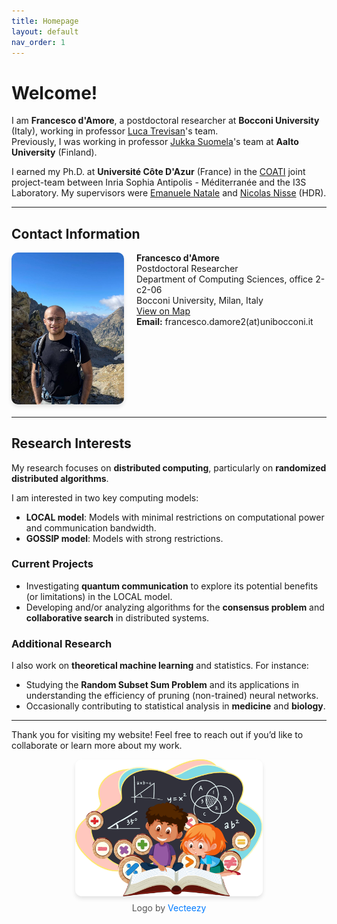 ```yaml
---
title: Homepage
layout: default
nav_order: 1
---
```


# Welcome!

I am **Francesco d'Amore**, a postdoctoral researcher at **Bocconi University** (Italy), working in professor [Luca Trevisan](https://lucatrevisan.github.io/)'s team.  
Previously, I was working in professor [Jukka Suomela](https://jukkasuomela.fi/)'s team at **Aalto University** (Finland).  

I earned my Ph.D. at **Université Côte D'Azur** (France) in the [COATI](https://team.inria.fr/coati/) joint project-team between Inria Sophia Antipolis - Méditerranée and the I3S Laboratory. My supervisors were [Emanuele Natale](https://natema.github.io/ema-webpage/) and [Nicolas Nisse](http://www-sop.inria.fr/members/Nicolas.Nisse/) (HDR).

---

## Contact Information

<div style="display: flex; align-items: flex-start; gap: 20px; margin-bottom: 20px;">
  <img src="./assets/images/mercantour.jpg" alt="Parc national du Mercantour" style="width: 180px; border-radius: 10px; box-shadow: 0 4px 6px rgba(0, 0, 0, 0.1);"/>
  <div>
    <strong>Francesco d'Amore</strong><br>
    Postdoctoral Researcher<br>
    Department of Computing Sciences, office 2-c2-06<br>
    Bocconi University, Milan, Italy<br>
    <a href="https://maps.app.goo.gl/QWWZPcZBChf3x9BR6">View on Map</a><br>
    <strong>Email:</strong> francesco.damore2<span>(at)</span>unibocconi.it
  </div>
</div>

---

## Research Interests

My research focuses on **distributed computing**, particularly on **randomized distributed algorithms**.  

I am interested in two key computing models:
- **LOCAL model**: Models with minimal restrictions on computational power and communication bandwidth.
- **GOSSIP model**: Models with strong restrictions.

### Current Projects
- Investigating **quantum communication** to explore its potential benefits (or limitations) in the LOCAL model.
- Developing and/or analyzing algorithms for the **consensus problem** and **collaborative search** in distributed systems.

### Additional Research
I also work on **theoretical machine learning** and statistics. For instance:
- Studying the **Random Subset Sum Problem** and its applications in understanding the efficiency of pruning (non-trained) neural networks.  
- Occasionally contributing to statistical analysis in **medicine** and **biology**.

---

Thank you for visiting my website! Feel free to reach out if you’d like to collaborate or learn more about my work.

<div style="display: flex; flex-direction: column; align-items: center; gap: 10px; margin-bottom: 20px;">
  <!-- Image -->
  <img src="./assets/images/logo.png" alt="my-mood" style="width: 300px; border-radius: 10px; box-shadow: 0 4px 6px rgba(0, 0, 0, 0.1);"/>

  <!-- Credit Text -->
  <div style="text-align: center; font-size: 14px; color: #555;">
    Logo by <a href="https://www.vecteezy.com/" target="_blank" style="color: #007BFF; text-decoration: none;">Vecteezy</a>
  </div>
</div>
